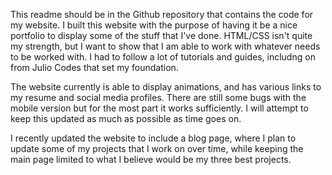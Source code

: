 This readme should be in the Github repository that contains the code for my website. I built this website with the purpose of having it be a nice portfolio to display some of the stuff that I've done. HTML/CSS isn't quite my strength, but I want to show that I am able to work with whatever needs to be worked with. I had to follow a lot of tutorials and guides, includng on from Julio Codes that set my foundation. 

The website currently is able to display animations, and has various links to my resume and social media profiles. There are still some bugs with the mobile version but for the most part it works sufficiently. I will attempt to keep this updated as much as possible as time goes on. 

I recently updated the website to include a blog page, where I plan to update some of my projects that I work on over time, while keeping the main page limited to what I believe would be my three best projects.
